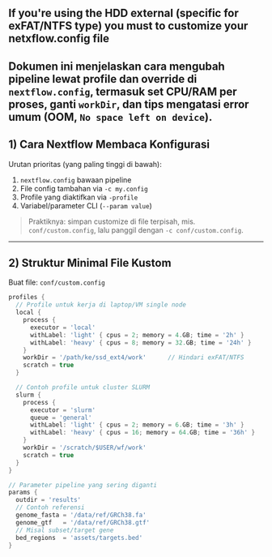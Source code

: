 ## If you're using the HDD external (specific for exFAT/NTFS type) you must to customize your netxflow.config file

Dokumen ini menjelaskan cara mengubah pipeline lewat **profile** dan **override** di `nextflow.config`, termasuk set CPU/RAM per proses, ganti `workDir`, dan tips mengatasi error umum (OOM, `No space left on device`).
---

## 1) Cara Nextflow Membaca Konfigurasi
Urutan prioritas (yang paling tinggi di bawah):
1. `nextflow.config` bawaan pipeline
2. File config tambahan via `-c my.config`
3. Profile yang diaktifkan via `-profile`
4. Variabel/parameter CLI (`--param value`)

> Praktiknya: simpan customize di file terpisah, mis. `conf/custom.config`, lalu panggil dengan `-c conf/custom.config`.
---

## 2) Struktur Minimal File Kustom
Buat file: `conf/custom.config`
```groovy
profiles {
  // Profile untuk kerja di laptop/VM single node
  local {
    process {
      executor = 'local'
      withLabel: 'light' { cpus = 2; memory = 4.GB; time = '2h' }
      withLabel: 'heavy' { cpus = 8; memory = 32.GB; time = '24h' }
    }
    workDir = '/path/ke/ssd_ext4/work'      // Hindari exFAT/NTFS
    scratch = true
  }

  // Contoh profile untuk cluster SLURM
  slurm {
    process {
      executor = 'slurm'
      queue = 'general'
      withLabel: 'light' { cpus = 2; memory = 6.GB; time = '3h' }
      withLabel: 'heavy' { cpus = 16; memory = 64.GB; time = '36h' }
    }
    workDir = '/scratch/$USER/wf/work'
    scratch = true
  }
}

// Parameter pipeline yang sering diganti
params {
  outdir = 'results'
  // Contoh referensi
  genome_fasta = '/data/ref/GRCh38.fa'
  genome_gtf   = '/data/ref/GRCh38.gtf'
  // Misal subset/target gene
  bed_regions  = 'assets/targets.bed'
}


